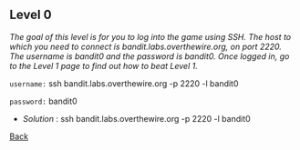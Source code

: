 ## Level 0

*The goal of this level is for you to log into the game using SSH. The host to which you need to connect is bandit.labs.overthewire.org, on port 2220. The username is bandit0 and the password is bandit0. Once logged in, go to the Level 1 page to find out how to beat Level 1.* 

`username:` ssh bandit.labs.overthewire.org -p 2220 -l bandit0

`password:` bandit0

- *Solution* : ssh bandit.labs.overthewire.org -p 2220 -l bandit0

[Back](Bandit)